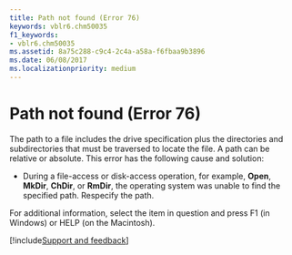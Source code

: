 ```yaml
---
title: Path not found (Error 76)
keywords: vblr6.chm50035
f1_keywords:
- vblr6.chm50035
ms.assetid: 8a75c288-c9c4-2c4a-a58a-f6fbaa9b3896
ms.date: 06/08/2017
ms.localizationpriority: medium
---
```



# Path not found (Error 76)

The path to a file includes the drive specification plus the directories and subdirectories that must be traversed to locate the file. A path can be relative or absolute. This error has the following cause and solution:



- During a file-access or disk-access operation, for example, **Open**, **MkDir**, **ChDir**, or **RmDir**, the operating system was unable to find the specified path. Respecify the path.
    

For additional information, select the item in question and press F1 (in Windows) or HELP (on the Macintosh).

[!include[Support and feedback](~/includes/feedback-boilerplate.md)]
